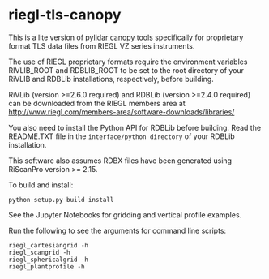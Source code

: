 # riegl-tls-canopy

This is a lite version of [pylidar canopy tools](http://www.pylidar.org/en/latest/commandline_canopy.html) specifically for proprietary format TLS data files from RIEGL VZ series instruments.

The use of RIEGL proprietary formats require the environment variables RIVLIB_ROOT and RDBLIB_ROOT to be set to the root directory of your RiVLIB and RDBLib installations, respectively, before building.

RiVLib (version >=2.6.0 required) and RDBLib (version >=2.4.0 required) can be downloaded from the RIEGL members area at http://www.riegl.com/members-area/software-downloads/libraries/

You also need to install the Python API for RDBLib before building. Read the README.TXT file in the ```interface/python directory``` of your RDBLib installation.

This software also assumes RDBX files have been generated using RiScanPro version >= 2.15.

To build and install:
```
python setup.py build install
```

See the Jupyter Notebooks for gridding and vertical profile examples.

Run the following to see the arguments for command line scripts:
```
riegl_cartesiangrid -h
riegl_scangrid -h
riegl_sphericalgrid -h
riegl_plantprofile -h
```

